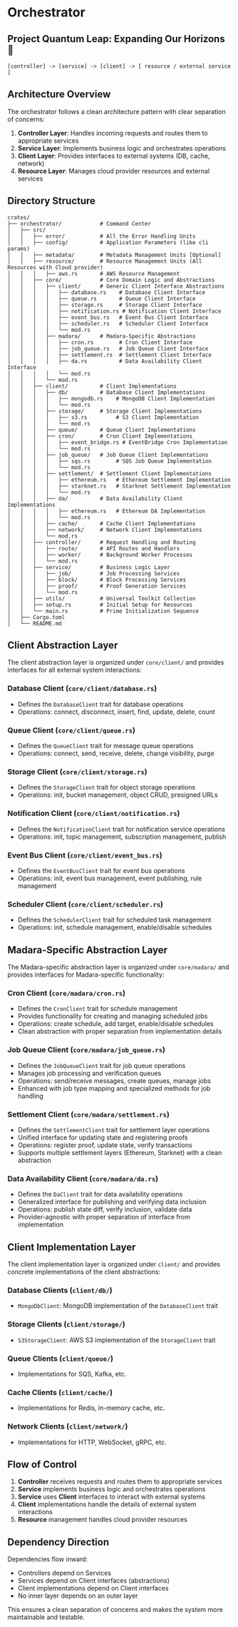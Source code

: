 # Orchestrator

## Project Quantum Leap: Expanding Our Horizons 🚀

```
[controller] -> [service] -> [client] -> [ resource / external service ]
```

## Architecture Overview

The orchestrator follows a clean architecture pattern with clear separation of concerns:

1. **Controller Layer**: Handles incoming requests and routes them to appropriate services
2. **Service Layer**: Implements business logic and orchestrates operations
3. **Client Layer**: Provides interfaces to external systems (DB, cache, network)
4. **Resource Layer**: Manages cloud provider resources and external services

## Directory Structure

```
crates/
├── orchestrator/            # Command Center
│   ├── src/
│   │   ├── error/           # All the Error Handling Units
│   │   ├── config/          # Application Parameters (like cli params)
│   │   ├── metadata/        # Metadata Management Units [Optional]
│   │   ├── resource/        # Resource Management Units (All Resources with Cloud provider)
│   │   │   ├── aws.rs       # AWS Resource Management
│   │   ├── core/            # Core Domain Logic and Abstractions
│   │   │   ├── client/      # Generic Client Interface Abstractions
│   │   │   │   ├── database.rs    # Database Client Interface
│   │   │   │   ├── queue.rs       # Queue Client Interface
│   │   │   │   ├── storage.rs     # Storage Client Interface
│   │   │   │   ├── notification.rs # Notification Client Interface
│   │   │   │   ├── event_bus.rs   # Event Bus Client Interface
│   │   │   │   ├── scheduler.rs   # Scheduler Client Interface
│   │   │   │   └── mod.rs
│   │   │   ├── madara/      # Madara-Specific Abstractions
│   │   │   │   ├── cron.rs        # Cron Client Interface
│   │   │   │   ├── job_queue.rs   # Job Queue Client Interface
│   │   │   │   ├── settlement.rs  # Settlement Client Interface
│   │   │   │   ├── da.rs          # Data Availability Client Interface
│   │   │   │   └── mod.rs
│   │   │   └── mod.rs
│   │   ├── client/          # Client Implementations
│   │   │   ├── db/          # Database Client Implementations
│   │   │   │   ├── mongodb.rs    # MongoDB Client Implementation
│   │   │   │   └── mod.rs
│   │   │   ├── storage/     # Storage Client Implementations
│   │   │   │   ├── s3.rs         # S3 Client Implementation
│   │   │   │   └── mod.rs
│   │   │   ├── queue/       # Queue Client Implementations
│   │   │   ├── cron/        # Cron Client Implementations
│   │   │   │   ├── event_bridge.rs # EventBridge Cron Implementation
│   │   │   │   └── mod.rs
│   │   │   ├── job_queue/   # Job Queue Client Implementations
│   │   │   │   ├── sqs.rs        # SQS Job Queue Implementation
│   │   │   │   └── mod.rs
│   │   │   ├── settlement/  # Settlement Client Implementations
│   │   │   │   ├── ethereum.rs   # Ethereum Settlement Implementation
│   │   │   │   ├── starknet.rs   # Starknet Settlement Implementation
│   │   │   │   └── mod.rs
│   │   │   ├── da/          # Data Availability Client Implementations
│   │   │   │   ├── ethereum.rs   # Ethereum DA Implementation
│   │   │   │   └── mod.rs
│   │   │   ├── cache/       # Cache Client Implementations
│   │   │   ├── network/     # Network Client Implementations
│   │   │   └── mod.rs
│   │   ├── controller/      # Request Handling and Routing
│   │   │   ├── route/       # API Routes and Handlers
│   │   │   ├── worker/      # Background Worker Processes
│   │   │   └── mod.rs
│   │   ├── service/         # Business Logic Layer
│   │   │   ├── job/         # Job Processing Services
│   │   │   ├── block/       # Block Processing Services
│   │   │   ├── proof/       # Proof Generation Services
│   │   │   └── mod.rs
│   │   ├── utils/           # Universal Toolkit Collection
│   │   ├── setup.rs         # Initial Setup for Resources
│   │   └── main.rs          # Prime Initialization Sequence
│   ├── Cargo.toml
│   └── README.md
```

## Client Abstraction Layer

The client abstraction layer is organized under `core/client/` and provides interfaces for all external system interactions:

### Database Client (`core/client/database.rs`)
- Defines the `DatabaseClient` trait for database operations
- Operations: connect, disconnect, insert, find, update, delete, count

### Queue Client (`core/client/queue.rs`)
- Defines the `QueueClient` trait for message queue operations
- Operations: connect, send, receive, delete, change visibility, purge

### Storage Client (`core/client/storage.rs`)
- Defines the `StorageClient` trait for object storage operations
- Operations: init, bucket management, object CRUD, presigned URLs

### Notification Client (`core/client/notification.rs`)
- Defines the `NotificationClient` trait for notification service operations
- Operations: init, topic management, subscription management, publish

### Event Bus Client (`core/client/event_bus.rs`)
- Defines the `EventBusClient` trait for event bus operations
- Operations: init, event bus management, event publishing, rule management

### Scheduler Client (`core/client/scheduler.rs`)
- Defines the `SchedulerClient` trait for scheduled task management
- Operations: init, schedule management, enable/disable schedules

## Madara-Specific Abstraction Layer

The Madara-specific abstraction layer is organized under `core/madara/` and provides interfaces for Madara-specific functionality:

### Cron Client (`core/madara/cron.rs`)
- Defines the `CronClient` trait for schedule management
- Provides functionality for creating and managing scheduled jobs
- Operations: create schedule, add target, enable/disable schedules
- Clean abstraction with proper separation from implementation details

### Job Queue Client (`core/madara/job_queue.rs`)
- Defines the `JobQueueClient` trait for job queue operations
- Manages job processing and verification queues
- Operations: send/receive messages, create queues, manage jobs
- Enhanced with job type mapping and specialized methods for job handling

### Settlement Client (`core/madara/settlement.rs`)
- Defines the `SettlementClient` trait for settlement layer operations
- Unified interface for updating state and registering proofs
- Operations: register proof, update state, verify transactions
- Supports multiple settlement layers (Ethereum, Starknet) with a clean abstraction

### Data Availability Client (`core/madara/da.rs`)
- Defines the `DaClient` trait for data availability operations
- Generalized interface for publishing and verifying data inclusion
- Operations: publish state diff, verify inclusion, validate data
- Provider-agnostic with proper separation of interface from implementation

## Client Implementation Layer

The client implementation layer is organized under `client/` and provides concrete implementations of the client abstractions:

### Database Clients (`client/db/`)
- `MongoDbClient`: MongoDB implementation of the `DatabaseClient` trait

### Storage Clients (`client/storage/`)
- `S3StorageClient`: AWS S3 implementation of the `StorageClient` trait

### Queue Clients (`client/queue/`)
- Implementations for SQS, Kafka, etc.

### Cache Clients (`client/cache/`)
- Implementations for Redis, in-memory cache, etc.

### Network Clients (`client/network/`)
- Implementations for HTTP, WebSocket, gRPC, etc.

## Flow of Control

1. **Controller** receives requests and routes them to appropriate services
2. **Service** implements business logic and orchestrates operations
3. **Service** uses **Client** interfaces to interact with external systems
4. **Client** implementations handle the details of external system interactions
5. **Resource** management handles cloud provider resources

## Dependency Direction

Dependencies flow inward:
- Controllers depend on Services
- Services depend on Client interfaces (abstractions)
- Client implementations depend on Client interfaces
- No inner layer depends on an outer layer

This ensures a clean separation of concerns and makes the system more maintainable and testable.




